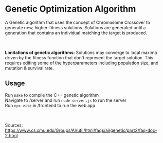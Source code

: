<h1>Genetic Optimization Algorithm</h1>
A Genetic algorithm that uses the concept of Chromosome Crossover to generate new, higher-fitness solutions. Solutions are generated until a generation that contains an individual matching the target is produced.

<br></br>
**Limitations of genetic algorithms:** Solutions may converge to local maxima driven by the fitness function that don't represent the target solution. This requires editing some of the hyperparameters including population size, and mutation & survival rate.

## Usage
Run `make` to compile the C++ genetic algorithm <br />
Navigate to /server and run `node server.js` to run the server <br />
Run `npx vite` in /frontend to run the web app

<br></br>
Sources:
https://www.cs.cmu.edu/Groups/AI/util/html/faqs/ai/genetic/part2/faq-doc-2.html
